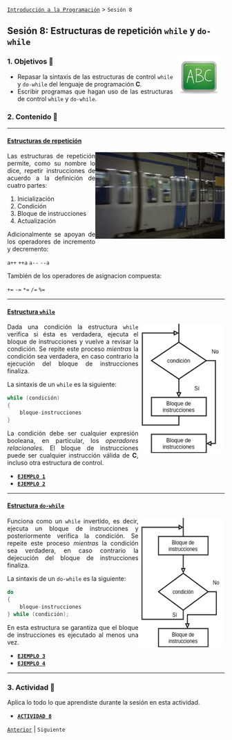 [`Introducción a la Programación`](../README.md) > `Sesión 8`

## Sesión 8: Estructuras de repetición `while` y `do-while`

<img src="../imagenes/pizarron.png" align="right" height="100" width="100" hspace="10">
<div style="text-align: justify;">

### 1. Objetivos :dart:

- Repasar la sintaxis de las estructuras de control `while` y `do-while` del lenguaje de programación __C__.
- Escribir programas que hagan uso de las estructuras de control `while` y `do-while`.

### 2. Contenido :rocket:

---
#### <ins>Estructuras de repetición</ins>
<img src="imagenes/imagen1.gif" width="300" height="200" align="right">

Las estructuras de repetición permite, como su nombre lo dice, repetir instrucciones de acuerdo a la definición de cuatro partes:

1. Inicialización
1. Condición
1. Bloque de instrucciones
1. Actualización

Adicionalmente se apoyan de los operadores de incremento y decremento:

`a++` `++a` `a--` `--a`

También de los operadores de asignacion compuesta:

`+=` `-=` `*=` `/=` `%=`

---
#### <ins>Estructura `while`</ins>
<img src="imagenes/imagen2.png" width="200" height="300" align="right">

Dada una condición la estructura `while` verifica si ésta es verdadera, ejecuta el bloque de instrucciones y vuelve a revisar la condición. Se repite este proceso *mientras* la condición sea verdadera, en caso contrario la ejecución del bloque de instrucciones finaliza.

La sintaxis de un `while` es la siguiente:

```c
while (condición)
{
	bloque-instrucciones
}
```

La condición debe ser cualquier expresión booleana, en particular, los *operadores relacionales*. El bloque de instrucciones puede ser cualquier instrucción válida de __C__, incluso otra estructura de control.

- [**`EJEMPLO 1`**](ejemplo01/README.md)
- [**`EJEMPLO 2`**](ejemplo02/README.md)

---
#### <ins>Estructura `do-while`</ins>
<img src="imagenes/imagen3.png" width="200" height="300" align="right">

Funciona como un `while` invertido, es decir, ejecuta un bloque de instrucciones y posteriormente verifica la condición. Se repeite este proceso *mientras* la condición sea verdadera, en caso contrario la dejecución del bloque de instrucciones finaliza.

La sintaxis de un `do-while` es la siguiente:

```c
do
{
	bloque-instrucciones
} while (condición);
```

En esta estructura se garantiza que el bloque de instrucciones es ejecutado al menos una vez.

- [**`EJEMPLO 3`**](ejemplo03/README.md)
- [**`EJEMPLO 4`**](ejemplo04/README.md)

---

### 3. Actividad :memo:
Aplica lo todo lo que aprendiste durante la sesión en esta actividad. 

- [**`ACTIVIDAD 8`**](actividad/README.md)

[`Anterior`](../sesion07/README.md) | `Siguiente`

</div>
